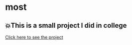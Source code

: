 # most
## 💥This is a small project I did in college
[Click here to see the project](https://doaatalat.github.io/most/)
![]()
